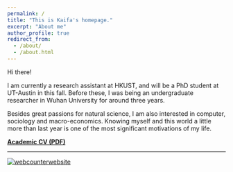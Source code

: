 ```yaml
---
permalink: /
title: "This is Kaifa's homepage."
excerpt: "About me"
author_profile: true
redirect_from: 
  - /about/
  - /about.html
---
```


Hi there!

I am currently a research assistant at HKUST, and will be a PhD student at UT-Austin in this fall. Before these, I was being an undergraduate researcher in Wuhan University for around three years.

Besides great passions for natural science, I am also interested in computer, sociology and macro-economics. Knowing myself and this world a little more than last year is one of the most significant motivations of my life.

[**Academic CV (PDF)**](https://hkustconnect-my.sharepoint.com/:b:/g/personal/kluoab_connect_ust_hk/EZBFMi7js5pOgHC-zads4CMB-rZ8Yw_gcFN3WghVY3yocg?e=nxk9Dn)


---

<!-- hitwebcounter Code START -->
<a href="https://www.hitwebcounter.com" target="_blank">
<img src="https://hitwebcounter.com/counter/counter.php?page=7195951&style=0007&nbdigits=5&type=page&initCount=0" title="User Stats" Alt="webcounterwebsite"   border="0" >
</a>                                    